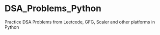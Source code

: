 # DSA_Problems_Python
Practice DSA Problems from Leetcode, GFG, Scaler and other platforms in Python 

